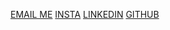 [EMAIL ME](mailto:meaty@meatnormo.us)
[INSTA](https://www.instagram.com/murphybrainz/)
[LINKEDIN](https://www.linkedin.com/in/brian-murphy-79855246/)
[GITHUB](https://github.com/murphybrianm)

